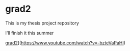 # grad2

This is my thesis project repository

I'll finish it this summer

[grad2](https://img.youtube.com/vi/-bzteVaPaHI)](https://www.youtube.com/watch?v=-bzteVaPaHI)
